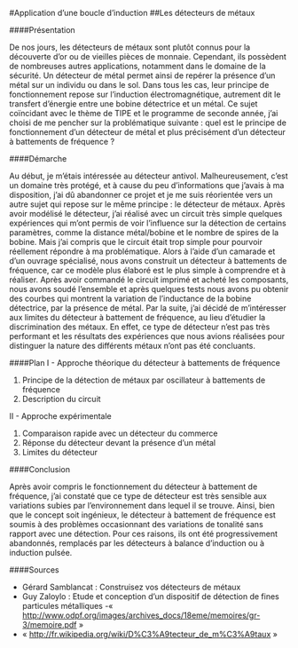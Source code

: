 #Application d’une boucle d’induction
##Les détecteurs de métaux

####Présentation

De nos jours, les détecteurs de métaux sont plutôt connus pour la découverte d’or ou de vieilles pièces de monnaie. Cependant, ils possèdent de nombreuses autres applications, notamment dans le domaine de la sécurité. Un détecteur de métal permet ainsi de repérer la présence d’un métal sur un individu ou dans le sol. Dans tous les cas, leur principe de fonctionnement repose sur l’induction électromagnétique, autrement dit le transfert d’énergie entre une bobine détectrice et un métal. Ce sujet coïncidant avec le thème de TIPE et le programme de seconde année, j’ai choisi de me pencher sur la problématique suivante : quel est le principe de fonctionnement d’un détecteur de métal et plus précisément d’un détecteur à battements de fréquence ? 

####Démarche

Au début, je m’étais intéressée au détecteur antivol. Malheureusement, c’est un domaine très protégé, et à cause du peu d’informations que j’avais à ma disposition, j’ai dû abandonner ce projet et je me suis réorientée vers un autre sujet qui repose sur le même principe : le détecteur de métaux. Après avoir modélisé le détecteur, j’ai réalisé avec un circuit très simple quelques expériences qui m’ont permis de voir l’influence sur la détection de certains paramètres, comme la distance métal/bobine et le nombre de spires de la bobine. Mais j’ai compris que le circuit était trop simple pour pourvoir réellement répondre à ma problématique. Alors à l’aide d’un camarade et d’un ouvrage spécialisé, nous avons construit un détecteur à battements de fréquence, car ce modèle plus élaboré est le plus simple à comprendre et à réaliser. Après avoir commandé le circuit imprimé et acheté les composants, nous avons soudé l’ensemble et après quelques tests nous avons pu obtenir des courbes qui montrent la variation de l’inductance de la bobine détectrice, par la présence de métal. Par la suite, j’ai décidé de m’intéresser aux limites du détecteur à battement de fréquence, au lieu d’étudier la discrimination des métaux. En effet, ce type de détecteur n’est pas très performant et les résultats des expériences que nous avions réalisées pour distinguer la nature des différents métaux n’ont pas été concluants.  

####Plan
I - Approche théorique du détecteur à battements de fréquence

1.	Principe de la détection de métaux par oscillateur à battements de fréquence
2.	Description du circuit	

II - Approche expérimentale 

1.	Comparaison rapide avec un détecteur du commerce
2.	Réponse du détecteur devant la présence d’un métal
3.	Limites du détecteur 


####Conclusion

Après avoir compris le fonctionnement du détecteur à battement de fréquence, j’ai constaté que ce type de détecteur est très sensible aux variations subies par l’environnement dans lequel il se trouve. Ainsi, bien que le concept soit ingénieux, le détecteur à battement de fréquence est soumis à des problèmes occasionnant des variations de tonalité sans rapport avec une détection.  Pour ces raisons, ils ont été progressivement abandonnés, remplacés par les détecteurs à balance d’induction ou à induction pulsée. 


####Sources

- Gérard Samblancat : Construisez vos détecteurs de métaux
- Guy Zaloylo : Etude et conception d’un dispositif de détection de fines particules métalliques
-« http://www.odpf.org/images/archives_docs/18eme/memoires/gr-3/memoire.pdf »
- « http://fr.wikipedia.org/wiki/D%C3%A9tecteur_de_m%C3%A9taux »


